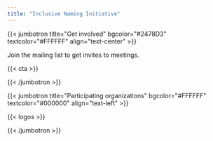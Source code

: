 ```yaml
---
title: "Inclusive Naming Initiative"
---
```


{{< jumbotron title="Get involved" bgcolor="#2478D3" textcolor="#FFFFFF" align="text-center" >}}

Join the mailing list to get invites to meetings. 

{{< cta >}}

{{< /jumbotron >}}

{{< jumbotron title="Participating organizations" bgcolor="#FFFFFF" textcolor="#000000" align="text-left" >}}

{{< logos >}}

{{< /jumbotron >}}
